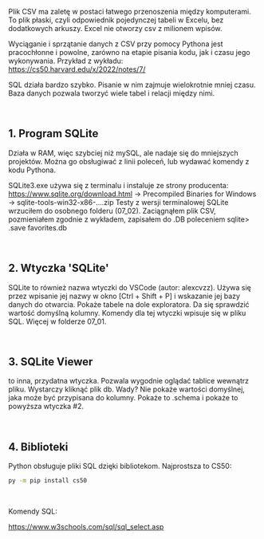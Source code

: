 
Plik CSV ma zaletę w postaci łatwego przenoszenia między komputerami. To plik płaski, czyli odpowiednik pojedynczej tabeli w Excelu, bez dodatkowych arkuszy. Excel nie otworzy csv z milionem wpisów.

Wyciąganie i sprzątanie danych z CSV przy pomocy Pythona jest pracochłonne i powolne, zarówno na etapie pisania kodu, jak i czasu jego wykonywania. Przykład z wykładu:
https://cs50.harvard.edu/x/2022/notes/7/

SQL działa bardzo szybko. Pisanie w nim zajmuje wielokrotnie mniej czasu. Baza danych pozwala tworzyć wiele tabel i relacji między nimi.

</br>

## 1. Program SQLite

Działa w RAM, więc szybciej niż mySQL, ale nadaje się do mniejszych projektów. Można go obsługiwać z linii poleceń, lub wydawać komendy z kodu Pythona. 

SQLite3.exe używa się z terminalu i instaluje ze strony producenta: 
https://www.sqlite.org/download.html -> Precompiled Binaries for Windows -> sqlite-tools-win32-x86-....zip
Testy z wersji terminalowej SQLite wrzuciłem do osobnego folderu (07_02). Zaciągnąłem plik CSV, pozmieniałem zgodnie z wykładem, zapisałem do .DB poleceniem sqlite> .save favorites.db

</br>

## 2. Wtyczka 'SQLite' 
SQLite to również nazwa wtyczki do VSCode (autor: alexcvzz). 
Używa się przez wpisanie jej nazwy w okno [Ctrl + Shift + P] i wskazanie jej bazy danych do otwarcia. Pokaże tabele na dole exploratora. Da się sprawdzić wartość domyślną kolumny. Komendy dla tej wtyczki wpisuje się w pliku SQL. Więcej w folderze 07_01.

</br>

## 3. SQLite Viewer 
to inna, przydatna wtyczka. Pozwala wygodnie oglądać tablice wewnątrz pliku. Wystarczy kliknąć plik db. Wady? Nie pokaże wartości domyślnej, jaka może być przypisana do kolumny. Pokaże to .schema i pokaże to powyższa wtyczka #2.

</br>

## 4. Biblioteki
Python obsługuje pliki SQL dzięki bibliotekom. Najprostsza to CS50:

```bash
py -m pip install cs50
```
</br>

Komendy SQL: 

https://www.w3schools.com/sql/sql_select.asp

